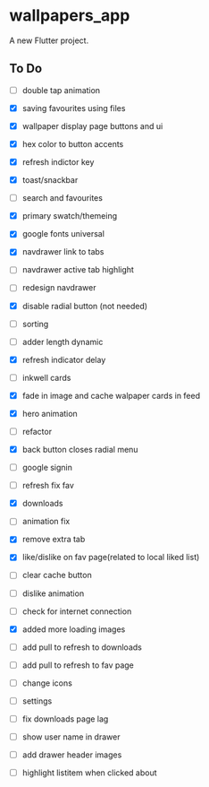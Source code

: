 # wallpapers_app

A new Flutter project.

## To Do

- [ ] double tap animation
- [x] saving favourites using files
- [x] wallpaper display page buttons and ui
- [x] hex color to button accents
- [x] refresh indictor key
- [x] toast/snackbar
- [ ] search and favourites
- [x] primary swatch/themeing
- [x] google fonts universal
- [x] navdrawer link to tabs
- [ ] navdrawer active tab highlight
- [ ] redesign navdrawer
- [x] disable radial button (not needed)
- [ ] sorting
- [ ] adder length dynamic
- [x] refresh indicator delay
- [ ] inkwell cards
- [x] fade in image and cache walpaper cards in feed
- [x] hero animation
- [ ] refactor
- [x] back button closes radial menu
- [ ] google signin
- [ ] refresh fix fav
- [x] downloads
- [ ] animation fix
- [x] remove extra tab
- [x] like/dislike on fav page(related to local liked list)
- [ ] clear cache button
- [ ] dislike animation
- [ ] check for internet connection
- [x] added more loading images
- [ ] add pull to refresh to downloads
- [ ] add pull to refresh to fav page
- [ ] change icons
- [ ] settings
- [ ] fix downloads page lag
- [ ] show user name in drawer
- [ ] add drawer header images
- [ ] highlight listitem when clicked about
 
